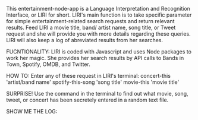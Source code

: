 This entertainment-node-app is a Language Interpretation and Recognition Interface, or LIRI for short.  LIRI's main function is to take specific parameter for simple entertainment-related search requests and return relevant results.  Feed LIRI a movie title, band/ artist name, song title, or Tweet request and she will provide you with more details regarding these queries.  LIRI will also keep a log of abreviated results from her searches.

FUCNTIONALITY: LIRI is coded with Javascript and uses Node packages to work her magic.  She provides her search results by API calls to Bands in Town, Spotify, OMDB, and Twitter. 

HOW TO:   Enter any of these request in LIRI's terminal: 
concert-this 'artist/band name'
spotify-this-song 'song title'
movie-this 'movie title'


SURPRISE! Use the command  <do-what-it-says>  in the terminal to find out what movie, song, tweet, or concert has been secretely entered in a random text file.  

SHOW ME THE LOG: 